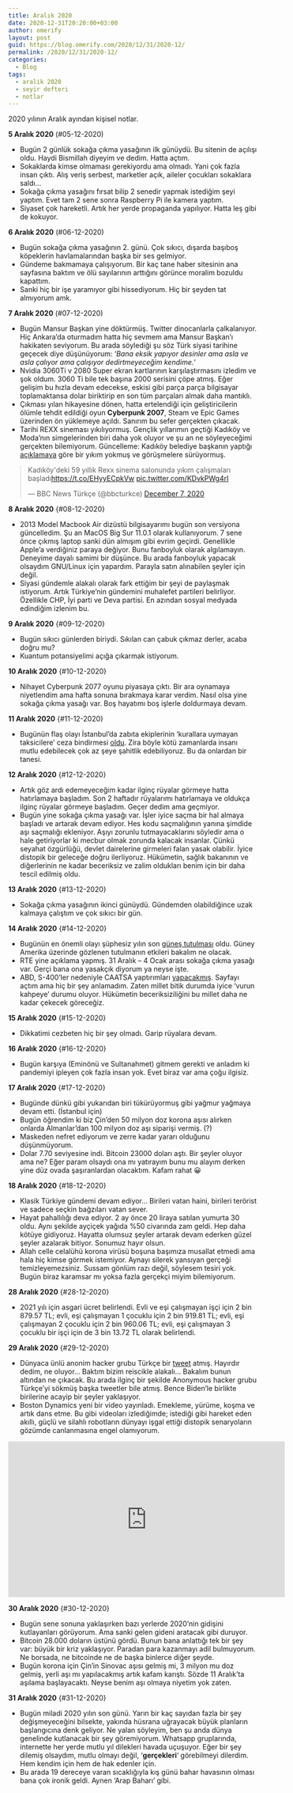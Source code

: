 ```yaml
---
title: Aralık 2020
date: 2020-12-31T20:20:00+03:00
author: omerify
layout: post
guid: https://blog.omerify.com/2020/12/31/2020-12/
permalink: /2020/12/31/2020-12/
categories:
  - Blog
tags:
  - aralik 2020
  - seyir defteri
  - notlar
---
```


2020 yılının Aralık ayından kişisel notlar.

**5 Aralık 2020** (#05-12-2020)

  * Bugün 2 günlük sokağa çıkma yasağının ilk günüydü. Bu sitenin de açılışı oldu. Haydi Bismillah diyeyim ve dedim. Hatta açtım.
  * Sokaklarda kimse olmaması gerekiyordu ama olmadı. Yani çok fazla insan çıktı. Alış veriş serbest, marketler açık, aileler çocukları sokaklara saldı…
  * Sokağa çıkma yasağını fırsat bilip 2 senedir yapmak istediğim şeyi yaptım. Evet tam 2 sene sonra Raspberry Pi ile kamera yaptım.
  * Siyaset çok hareketli. Artık her yerde propaganda yapılıyor. Hatta leş gibi de kokuyor.

**6 Aralık 2020** (#06-12-2020)

  * Bugün sokağa çıkma yasağının 2. günü. Çok sıkıcı, dışarda başıboş köpeklerin havlamalarından başka bir ses gelmiyor.
  * Gündeme bakmamaya çalışıyorum. Bir kaç tane haber sitesinin ana sayfasına baktım ve ölü sayılarının arttığını görünce moralim bozuldu kapattım.
  * Sanki hiç bir işe yaramıyor gibi hissediyorum. Hiç bir şeyden tat almıyorum amk.

**7 Aralık 2020** (#07-12-2020)

  * Bugün Mansur Başkan yine döktürmüş. Twitter dinocanlarla çalkalanıyor. Hiç Ankara’da oturmadım hatta hiç sevmem ama Mansur Başkan’ı hakikaten seviyorum. Bu arada söylediği şu söz Türk siyasi tarihine geçecek diye düşünüyorum: &#8216;_Bana eksik yapıyor desinler ama asla ve asla çalıyor ama çalışıyor dedirtmeyeceğim kendime._&#8216;
  * Nvidia 3060Ti v 2080 Super ekran kartlarının karşılaştırmasını izledim ve şok oldum. 3060 Ti bile tek başına 2000 serisini çöpe atmış. Eğer gelişim bu hızla devam edecekse, eskisi gibi parça parça bilgisayar toplamaktansa dolar biriktirip en son tüm parçaları almak daha mantıklı.
  * Çıkması yılan hikayesine dönen, hatta ertelendiği için geliştiricilerin ölümle tehdit edildiği oyun **Cyberpunk 2007**, Steam ve Epic Games üzerinden ön yüklemeye açıldı. Sanırım bu sefer gerçekten çıkacak.
  * Tarihi REXX sineması yıkılıyormuş. Gençlik yıllarımın geçtiği Kadıköy ve Moda’nın simgelerinden biri daha yok oluyor ve şu an ne söyleyeceğimi gerçekten bilemiyorum. Güncelleme: Kadıköy belediye başkanın yaptığı <a href="https://twitter.com/serdildara/status/1335990265383948288" target="_blank" rel="noreferrer noopener nofollow">açıklamaya</a> göre bir yıkım yokmuş ve görüşmelere sürüyormuş.

  <blockquote class="twitter-tweet"><p lang="tr" dir="ltr">Kadıköy&#39;deki 59 yıllık Rexx sinema salonunda yıkım çalışmaları başladı<a href="https://t.co/EHyyECpkVw">https://t.co/EHyyECpkVw</a> <a href="https://t.co/KDvkPWg4rI">pic.twitter.com/KDvkPWg4rI</a></p>&mdash; BBC News Türkçe (@bbcturkce) <a href="https://twitter.com/bbcturkce/status/1335988722538582020?ref_src=twsrc%5Etfw">December 7, 2020</a></blockquote> <script async src="https://platform.twitter.com/widgets.js" charset="utf-8"></script>

**8 Aralık 2020** {#08-12-2020}

  * 2013 Model Macbook Air dizüstü bilgisayarımı bugün son versiyona güncelledim. Şu an MacOS Big Sur 11.0.1 olarak kullanıyorum. 7 sene önce çıkmış laptop sanki dün almışım gibi evrim geçirdi. Genellikle Apple’a verdiğiniz paraya değiyor. Bunu fanboyluk olarak algılamayın. Deneyime dayalı samimi bir düşünce. Bu arada fanboyluk yapacak olsaydım GNU/Linux için yapardım. Parayla satın alınabilen şeyler için değil.
  * Siyasi gündemle alakalı olarak fark ettiğim bir şeyi de paylaşmak istiyorum. Artık Türkiye’nin gündemini muhalefet partileri belirliyor. Özellikle CHP, İyi parti ve Deva partisi. En azından sosyal medyada edindiğim izlenim bu.

**9 Aralık 2020** {#09-12-2020}

  * Bugün sıkıcı günlerden biriydi. Sıkılan can çabuk çıkmaz derler, acaba doğru mu?
  * Kuantum potansiyelimi açığa çıkarmak istiyorum.

**10 Aralık 2020** {#10-12-2020}

  * Nihayet Cyberpunk 2077 oyunu piyasaya çıktı. Bir ara oynamaya niyetlendim ama hafta sonuna bırakmaya karar verdim. Nasıl olsa yine sokağa çıkma yasağı var. Boş hayatımı boş işlerle doldurmaya devam.

**11 Aralık 2020** {#11-12-2020}

  * Bugünün flaş olayı İstanbul’da zabıta ekiplerinin ‘kurallara uymayan taksicilere’ ceza bindirmesi <a href="https://www.sozcu.com.tr/2020/gundem/istanbulda-taksicilere-ceza-yagdi-6163308/" target="_blank" rel="noreferrer noopener nofollow">oldu</a>. Zira böyle kötü zamanlarda insanı mutlu edebilecek çok az şeye şahitlik edebiliyoruz. Bu da onlardan bir tanesi.

**12 Aralık 2020** {#12-12-2020}

  * Artık göz ardı edemeyeceğim kadar ilginç rüyalar görmeye hatta hatırlamaya başladım. Son 2 haftadır rüyalarımı hatırlamaya ve oldukça ilginç rüyalar görmeye başladım. Geçer dedim ama geçmiyor.
  * Bugün yine sokağa çıkma yasağı var. İşler iyice saçma bir hal almaya başladı ve artarak devam ediyor. Hes kodu saçmalığının yanına şimdide aşı saçmalığı ekleniyor. Aşıyı zorunlu tutmayacaklarını söyledir ama o hale getiriyorlar ki mecbur olmak zorunda kalacak insanlar. Çünkü seyahat özgürlüğü, devlet dairelerine girmeleri falan yasak olabilir. İyice distopik bir geleceğe doğru ilerliyoruz. Hükümetin, sağlık bakanının ve diğerlerinin ne kadar beceriksiz ve zalim oldukları benim için bir daha tescil edilmiş oldu.

**13 Aralık 2020** {#13-12-2020}

  * Sokağa çıkma yasağının ikinci günüydü. Gündemden olabildiğince uzak kalmaya çalıştım ve çok sıkıcı bir gün.

**14 Aralık 2020** {#14-12-2020}

  * Bugünün en önemli olayı şüphesiz yılın son <a href="https://www.timeanddate.com/eclipse/map/2020-december-14" target="_blank" rel="noreferrer noopener nofollow">güneş tutulması</a> oldu. Güney Amerika üzerinde gözlenen tutulmanın etkileri bakalım ne olacak.
  * RTE yine açıklama yapmış. 31 Aralık – 4 Ocak arası sokağa çıkma yasağı var. Gerçi bana ona yasakçık diyorum ya neyse işte.
  * ABD, S-400’ler nedeniyle CAATSA yaptırımları <a href="https://home.treasury.gov/policy-issues/financial-sanctions/recent-actions/20201214_33" target="_blank" rel="noreferrer noopener">yapacakmış</a>. Sayfayı açtım ama hiç bir şey anlamadım. Zaten millet bitik durumda iyice ‘vurun kahpeye’ durumu oluyor. Hükümetin beceriksiziliğini bu millet daha ne kadar çekecek göreceğiz.

**15 Aralık 2020** {#15-12-2020}

  * Dikkatimi cezbeten hiç bir şey olmadı. Garip rüyalara devam.

**16 Aralık 2020** {#16-12-2020}

  * Bugün karşıya (Eminönü ve Sultanahmet) gitmem gerekti ve anladım ki pandemiyi ipleyen çok fazla insan yok. Evet biraz var ama çoğu ilgisiz.

**17 Aralık 2020** {#17-12-2020}

  * Bugünde dünkü gibi yukarıdan biri tükürüyormuş gibi yağmur yağmaya devam etti. (İstanbul için)
  * Bugün öğrendim ki biz Çin’den 50 milyon doz korona aşısı alırken onlarda Almanlar’dan 100 milyon doz aşı siparişi vermiş. (?)
  * Maskeden nefret ediyorum ve zerre kadar yararı olduğunu düşünmüyorum.
  * Dolar 7.70 seviyesine indi. Bitcoin 23000 doları aştı. Bir şeyler oluyor ama ne? Eğer param olsaydı ona mı yatırayım bunu mu alayım derken yine düz ovada şaşıranlardan olacaktım. Kafam rahat 😀

**18 Aralık 2020** {#18-12-2020}

  * Klasik Türkiye gündemi devam ediyor… Birileri vatan haini, birileri terörist ve sadece seçkin bağzıları vatan sever.
  * Hayat pahallılığı deva ediyor. 2 ay önce 20 liraya satılan yumurta 30 oldu. Aynı şekilde ayçiçek yağıda %50 civarında zam geldi. Hep daha kötüye gidiyoruz. Hayatta olumsuz şeyler artarak devam ederken güzel şeyler azalarak bitiyor. Sonumuz hayır olsun.
  * Allah celle celalühü korona virüsü boşuna başımıza musallat etmedi ama hala hiç kimse görmek istemiyor. Aynayı silerek yansıyan gerçeği temizleyemezsiniz. Sussam gönlüm razı değil, söylesem tesiri yok. Bugün biraz karamsar mı yoksa fazla gerçekçi miyim bilemiyorum.

**28 Aralık 2020** {#28-12-2020}

  * 2021 yılı için asgari ücret belirlendi. Evli ve eşi çalışmayan işçi için 2 bin 879.57 TL; evli, eşi çalışmayan 1 çocuklu için 2 bin 919.81 TL; evli, eşi çalışmayan 2 çocuklu için 2 bin 960.06 TL; evli, eşi çalışmayan 3 çocuklu bir işçi için de 3 bin 13.72 TL olarak belirlendi.

**29 Aralık 2020** {#29-12-2020}

  * Dünyaca ünlü anonim hacker grubu Türkçe bir <a rel="noreferrer noopener" href="https://twitter.com/YourAnonNews/status/1343315236170948609" target="_blank">tweet</a> atmış. Hayırdır dedim, ne oluyor… Baktım bizim reiscikle alakalı… Bakalım bunun altından ne çıkacak. Bu arada ilginç bir şekilde Anonymous hacker grubu Türkçe’yi sökmüş başka tweetler bile atmış. Bence Biden’le birlikte birilerine acayip bir şeyler yaklaşıyor.
  * Boston Dynamics yeni bir video yayınladı. Emekleme, yürüme, koşma ve artık dans etme. Bu gibi videoları izlediğimde; istediği gibi hareket eden akıllı, güçlü ve silahlı robotların dünyayı işgal ettiği distopik senaryoların gözümde canlanmasına engel olamıyorum.

  <iframe width="560" height="315" src="https://www.youtube.com/embed/fn3KWM1kuAw" title="YouTube video player" frameborder="0" allow="accelerometer; autoplay; clipboard-write; encrypted-media; gyroscope; picture-in-picture" allowfullscreen></iframe>

**30 Aralık 2020** {#30-12-2020}

  * Bugün sene sonuna yaklaşırken bazı yerlerde 2020’nin gidişini kutlayanları görüyorum. Ama sanki gelen gideni aratacak gibi duruyor.
  * Bitcoin 28.000 doların üstünü gördü. Bunun bana anlattığı tek bir şey var: büyük bir kriz yaklaşıyor. Paradan para kazanmayı adil bulmuyorum. Ne borsada, ne bitcoinde ne de başka binlerce diğer şeyde.
  * Bugün korona için Çin’in Sinovac aşısı gelmiş mi, 3 milyon mu doz gelmiş, yerli aşı mı yapılacakmış artık kafam karıştı. Sözde 11 Aralık’ta aşılama başlayacaktı. Neyse benim aşı olmaya niyetim yok zaten.

**31 Aralık 2020** {#31-12-2020}

  * Bugün miladi 2020 yılın son günü. Yarın bir kaç sayıdan fazla bir şey değişmeyeceğini bilsekte, yakında hüsrana uğrayacak büyük planların başlangıcına denk geliyor. Ne yalan söyleyim, ben şu anda dünya genelinde kutlanacak bir şey göremiyorum. Whatsapp gruplarında, internette her yerde mutlu yıl dilekleri havada uçuşuyor. Eğer bir şey dilemiş olsaydım, mutlu olmayı değil, ‘**gerçekleri**‘ görebilmeyi dilerdim. Hem kendim için hem de hak edenler için.
  * Bu arada 19 dereceye varan sıcaklığıyla kış günü bahar havasının olması bana çok ironik geldi. Aynen ‘Arap Baharı’ gibi.
